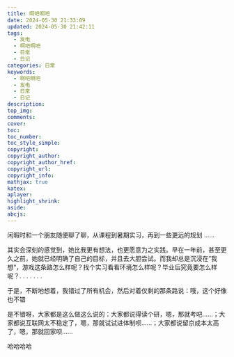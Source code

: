 ```yaml
---
title: 啊吧啊吧
date: 2024-05-30 21:33:09
updated: 2024-05-30 21:42:11
tags:
  - 发电
  - 啊吧啊吧
  - 日常
  - 日记
categories: 日常
keywords:
  - 啊吧啊吧
  - 发电
  - 日常
  - 日记
description: 
top_img:
comments:
cover:
toc:
toc_number:
toc_style_simple:
copyright:
copyright_author:
copyright_author_href:
copyright_url:
copyright_info:
mathjax: true
katex:
aplayer:
highlight_shrink:
aside:
abcjs:
---
```


闲暇时和一个朋友随便聊了聊，从课程到暑期实习，再到一些更远的规划 ......

其实会深刻的感觉到，她比我更有想法，也更愿意为之实践。早在一年前，甚至更久之前，她就已经明确了自己的目标，并且去大胆尝试。而我却总是沉浸在”我想“，游戏这条路怎么样呢？找个实习看看环境怎么样呢？毕业后究竟要怎么样呢？. . . . . . .

于是，不断地想着，我错过了所有机会，然后对着仅剩的那条路说：哦，这个好像也不错

是不错呀，大家都是这么做这么说的：大家都说得读个研，嗯，那就考吧......；大家都说互联网太不稳定了，嗯，那就试试进体制呗......；大家都说留京成本太高了，嗯，那就回家呗......

哈哈哈哈



